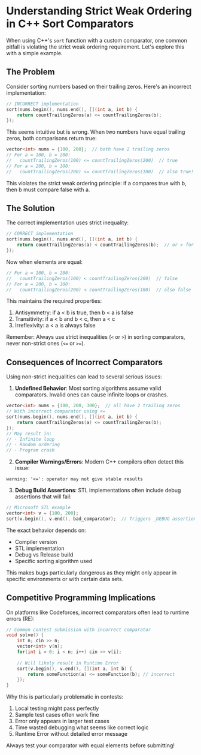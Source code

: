 # Understanding Strict Weak Ordering in C++ Sort Comparators

When using C++'s `sort` function with a custom comparator, one common pitfall is violating the strict weak ordering requirement. Let's explore this with a simple example.

## The Problem

Consider sorting numbers based on their trailing zeros. Here's an incorrect implementation:

```cpp
// INCORRECT implementation
sort(nums.begin(), nums.end(), [](int a, int b) {
    return countTrailingZeros(a) <= countTrailingZeros(b);
});
```

This seems intuitive but is wrong. When two numbers have equal trailing zeros, both comparisons return true:
```cpp
vector<int> nums = {100, 200};  // both have 2 trailing zeros
// For a = 100, b = 200:
//   countTrailingZeros(100) <= countTrailingZeros(200)  // true
// For a = 200, b = 100:
//   countTrailingZeros(200) <= countTrailingZeros(100)  // also true!
```

This violates the strict weak ordering principle: if a compares true with b, then b must compare false with a.

## The Solution

The correct implementation uses strict inequality:

```cpp
// CORRECT implementation
sort(nums.begin(), nums.end(), [](int a, int b) {
    return countTrailingZeros(a) < countTrailingZeros(b);  // or > for descending
});
```

Now when elements are equal:
```cpp
// For a = 100, b = 200:
//   countTrailingZeros(100) < countTrailingZeros(200)  // false
// For a = 200, b = 100:
//   countTrailingZeros(200) < countTrailingZeros(100)  // also false
```

This maintains the required properties:
1. Antisymmetry: if a < b is true, then b < a is false
2. Transitivity: if a < b and b < c, then a < c
3. Irreflexivity: a < a is always false

Remember: Always use strict inequalities (`<` or `>`) in sorting comparators, never non-strict ones (`<=` or `>=`).

## Consequences of Incorrect Comparators

Using non-strict inequalities can lead to several serious issues:

1. **Undefined Behavior**: Most sorting algorithms assume valid comparators. Invalid ones can cause infinite loops or crashes.

```cpp
vector<int> nums = {100, 200, 300};  // all have 2 trailing zeros
// With incorrect comparator using <=
sort(nums.begin(), nums.end(), [](int a, int b) {
    return countTrailingZeros(a) <= countTrailingZeros(b);
});
// May result in:
// - Infinite loop
// - Random ordering
// - Program crash
```

2. **Compiler Warnings/Errors**: Modern C++ compilers often detect this issue:
```
warning: '<=': operator may not give stable results
```

3. **Debug Build Assertions**: STL implementations often include debug assertions that will fail:
```cpp
// Microsoft STL example
vector<int> v = {100, 200};
sort(v.begin(), v.end(), bad_comparator);  // Triggers _DEBUG assertion
```

The exact behavior depends on:
- Compiler version
- STL implementation
- Debug vs Release build
- Specific sorting algorithm used

This makes bugs particularly dangerous as they might only appear in specific environments or with certain data sets.

## Competitive Programming Implications

On platforms like Codeforces, incorrect comparators often lead to runtime errors (RE):

```cpp
// Common contest submission with incorrect comparator
void solve() {
    int n; cin >> n;
    vector<int> v(n);
    for(int i = 0; i < n; i++) cin >> v[i];
    
    // Will likely result in Runtime Error
    sort(v.begin(), v.end(), [](int a, int b) {
        return someFunction(a) <= someFunction(b); // incorrect
    });
}
```

Why this is particularly problematic in contests:
1. Local testing might pass perfectly
2. Sample test cases often work fine
3. Error only appears in larger test cases
4. Time wasted debugging what seems like correct logic
5. Runtime Error without detailed error message

Always test your comparator with equal elements before submitting!